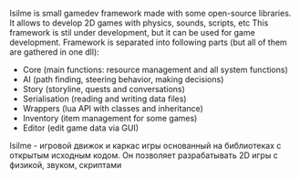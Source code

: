 Isilme is small gamedev framework made with some open-source libraries.
It allows to develop 2D games with physics, sounds, scripts, etc
This framework is stil under development, but it can be used for game development.
Framework is separated into following parts (but all of them are gathered in one dll):
  * Core (main functions: resource management and all system functions)
  * AI (path finding, steering behavior, making decisions)
  * Story (storyline, quests and conversations)
  * Serialisation (reading and writing data files)
  * Wrappers (lua API with classes and inheritance)
  * Inventory (item management for some games)
  * Editor (edit game data via GUI)

Isilme - игровой движок и каркас игры основанный на библиотеках с открытым исходным кодом. Он позволяет разрабатывать 2D игры с физикой, звуком, скриптами